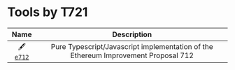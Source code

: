 # Tools by T721

| Name | Description |
| :---: | :---: |
| 🖋 [`e712`](e712) | Pure Typescript/Javascript implementation of the Ethereum Improvement Proposal 712 |

